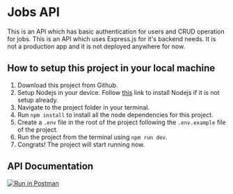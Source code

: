 # Jobs API

This is an API which has basic authentication for users and CRUD operation for jobs.
This is an API which uses Express.js for it's backend needs. It is not a production app and it is not deployed anywhere for now.

## How to setup this project in your local machine

1. Download this project from Github.
2. Setup Nodejs in your device. Follow [this](https://nodejs.org/en/download) link to install Nodejs if it is not setup already.
3. Navigate to the project folder in your terminal.
4. Run `npm install` to install all the node dependencies for this project.
5. Create a `.env` file in the root of the project following the `.env.example` file of the project.
6. Run the project from the terminal using `npm run dev`.
7. Congrats! The project will start running now.

## API Documentation

[![Run in Postman](https://run.pstmn.io/button.svg)](https://app.getpostman.com/run-collection/20074453-074fe732-840e-44cd-b9fb-43efe2df8a6a?action=collection%2Ffork&collection-url=entityId%3D20074453-074fe732-840e-44cd-b9fb-43efe2df8a6a%26entityType%3Dcollection%26workspaceId%3Dc7abdf6b-9f37-4274-88cb-91647b3f9c1b)
